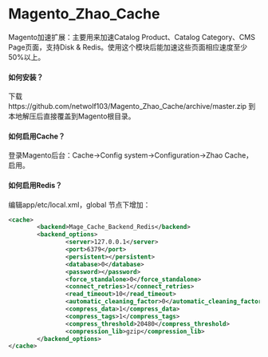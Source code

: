 # Magento_Zhao_Cache
Magento加速扩展：主要用来加速Catalog Product、Catalog Category、CMS Page页面，支持Disk & Redis。使用这个模块后能加速这些页面相应速度至少50%以上。
<h4>如何安装？</h4>
下载 https://github.com/netwolf103/Magento_Zhao_Cache/archive/master.zip 到本地解压后直接覆盖到Magento根目录。
<h4>如何启用Cache？</h4>
登录Magento后台：Cache->Config system->Configuration->Zhao Cache，启用。
<h4>如何启用Redis？</h4>
编辑app/etc/local.xml，global 节点下增加：

```xml
<cache>
        <backend>Mage_Cache_Backend_Redis</backend>
        <backend_options>
                <server>127.0.0.1</server>
                <port>6379</port>
                <persistent></persistent>
                <database>0</database>
                <password></password>
                <force_standalone>0</force_standalone>
                <connect_retries>1</connect_retries>
                <read_timeout>10</read_timeout>
                <automatic_cleaning_factor>0</automatic_cleaning_factor>
                <compress_data>1</compress_data>
                <compress_tags>1</compress_tags>
                <compress_threshold>20480</compress_threshold>
                <compression_lib>gzip</compression_lib>
        </backend_options>
</cache>
```